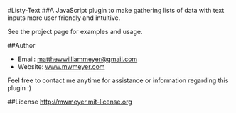 #Listy-Text
##A JavaScript plugin to make gathering lists of data with text inputs more user friendly and intuitive.

See the project page for examples and usage. 

##Author
- Email: matthewwilliammeyer@gmail.com
- Website: www.mwmeyer.com

Feel free to contact me anytime for assistance or information regarding this plugin :)

##License
http://mwmeyer.mit-license.org
